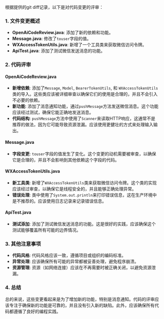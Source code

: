 根据提供的git diff记录，以下是对代码变更的评审：

### 1. 文件变更概述

- **OpenAiCodeReview.java**: 添加了新的依赖和功能。
- **Message.java**: 修改了`touser`字段的值。
- **WXAccessTokenUtils.java**: 新增了一个工具类来获取微信访问令牌。
- **ApiTest.java**: 添加了测试微信发送消息的功能。

### 2. 代码评审

#### OpenAiCodeReview.java

- **新增依赖**: 添加了`Message`, `Model`, `BearerTokenUtils`, 和 `WXAccessTokenUtils` 类的导入。这些类应该被详细审查以确保它们的使用是合理的，并且不会引入不必要的依赖。
- **新功能**: 添加了消息通知功能，通过`pushMessage`方法发送微信消息。这个功能应该经过测试，确保它能正确地发送消息。
- **代码结构**: `pushMessage`方法中使用了`Scanner`来读取HTTP响应，这通常不是推荐的做法，因为它可能导致资源泄漏。应该使用更健壮的方式来处理输入输出。

#### Message.java

- **字段变更**: `touser`字段的值发生了变化。这个变更的动机需要被审查，以确保它是合理的，并且不会影响到其他依赖这个字段的代码。

#### WXAccessTokenUtils.java

- **新工具类**: 新增了`WXAccessTokenUtils`类来获取微信访问令牌。这个类的实现应该经过审查，以确保它是线程安全的，并且能够正确处理异常。
- **错误处理**: 类中使用了`System.out.println`来打印错误信息，这在生产环境中是不推荐的。应该使用日志记录来记录错误信息。

#### ApiTest.java

- **测试添加**: 添加了测试微信发送消息的功能。这是很好的实践，应该确保这个测试能够覆盖所有可能的边界情况。

### 3. 其他注意事项

- **代码风格**: 代码风格应该一致，遵循项目或组织的编码标准。
- **异常处理**: 应该确保所有可能的异常都被妥善处理，避免程序崩溃。
- **资源管理**: 资源（如网络连接）应该在不再需要时被正确关闭，以避免资源泄漏。

### 4. 总结

总的来说，这些变更看起来是为了增加新的功能，特别是消息通知。代码的评审应该专注于确保新的功能是可靠的，并且没有引入新的缺陷。此外，应该确保所有代码都遵循了良好的编程实践。